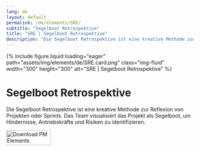 ```yaml
---
lang: de
layout: default
permalink: /de/elements/SRE/
subtitle: "Segelboot Retrospektive"
title: "SRE | Segelboot Retrospektive"
description: "Die Segelboot Retrospektive ist eine kreative Methode zur Reflexion von Projekten oder Sprints. Das Team visualisiert das Projekt als Segelboot, um Hindernisse, Antriebskräfte und Risiken zu identifizieren."
---
```


{% include figure.liquid loading="eager" path="assets/img/elements/de/SRE.card.png" class="img-fluid" width="300" height="300" alt="SRE | Segelboot Retrospektive" %}

# Segelboot Retrospektive

Die Segelboot Retrospektive ist eine kreative Methode zur Reflexion von Projekten oder Sprints. Das Team visualisiert das Projekt als Segelboot, um Hindernisse, Antriebskräfte und Risiken zu identifizieren.

<a href="https://apps.apple.com/app/apple-store/id6738084498?pt=127441684&ct=website&mt=8">
  <img src="{{ "assets/img/en/appstore.png" | relative_url }}" width="120" height="40" alt="Download PM Elements">
</a>

